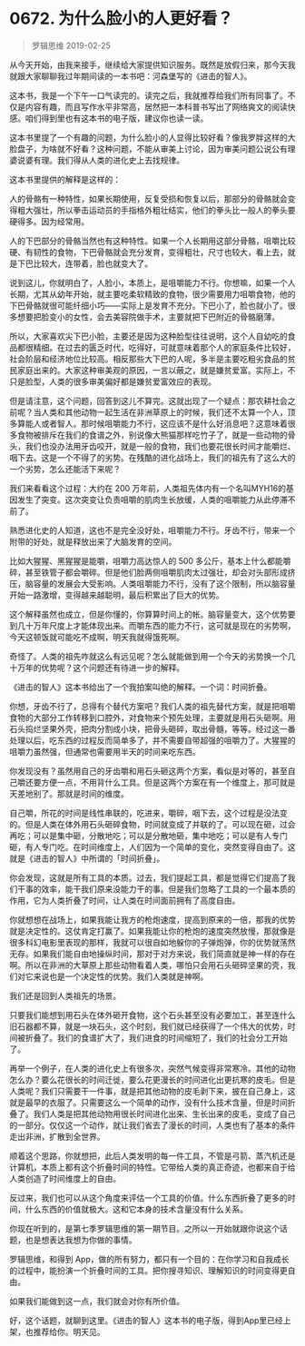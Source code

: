 # 0672. 为什么脸小的人更好看？
> 罗辑思维
2019-02-25

从今天开始，由我来接手，继续给大家提供知识服务。既然是放假归来，那今天我就跟大家聊聊我过年期间读的一本书吧：河森堡写的《进击的智人》。

这本书，我是一个下午一口气读完的。读完之后，我就推荐给我们所有同事了。不仅是内容有趣，而且写作水平非常高，居然把一本科普书写出了网络爽文的阅读快感。咱们得到里也有这本书的电子版，建议你也读一读。

这本书里提了一个有趣的问题，为什么脸小的人显得比较好看？像我罗胖这样的大脸盘子，为啥就不好看？这种问题，不能从审美上讨论，因为审美问题公说公有理婆说婆有理。我们得从人类的进化史上去找规律。

这本书里提供的解释是这样的：

人的骨骼有一种特性，如果长期使用，反复受损和恢复以后，那部分的骨骼就会变得粗大强壮，所以拳击运动员的手指格外粗壮结实，他们的拳头比一般人的拳头要硬得多。因为经常用。

人的下巴部分的骨骼当然也有这种特性。如果一个人长期用这部分骨骼，咀嚼比较硬、有韧性的食物，下巴骨骼就会充分发育，变得粗壮，尺寸也较大，看上去，就是下巴比较大，连带着，脸也就变大了。

说到这儿，你就明白了，人脸小，本质上，是咀嚼能力不行。你想嘛，如果一个人长期，尤其从幼年开始，就主要吃柔软精致的食物，很少需要用力咀嚼食物，他的下巴骨骼就很可能纤细小巧——实际上是发育不充分。下巴小了，脸也就小了。很多想要把脸变小的女性，会去美容院做手术，主要就把下巴附近的骨骼磨薄。

所以，大家喜欢尖下巴小脸，主要还是因为这种脸型往往说明，这个人自幼吃的食品都很精细。在过去的匮乏时代，吃得好，可就意味着那个人的家庭条件比较好，社会阶层和经济地位比较高。相反那些大下巴的人呢，多半是主要吃粗劣食品的贫民家庭出来的。大家这种审美观的原因，一言以蔽之，就是嫌贫爱富。实际上，不只是脸型，人类的很多审美偏好都是嫌贫爱富效应的表现。

但是请注意，这个问题，回答到这儿不算完。这就出现了一个疑点：那农耕社会之前呢？当人类和其他动物一起生活在非洲草原上的时候，我们还不太算一个人，顶多算能人或者智人。那时候咀嚼能力不行，这应该不是什么好消息吧？这意味着很多食物被排斥在我们的食谱之外，别说像大熊猫那样吃竹子了，就是一些动物的骨头，我们也没办法用牙齿咬开，就是一般的食物，我们也要花很长时间才能嚼烂、咽下去。这是一个不得了的劣势。在残酷的进化战场上，我们的祖先有了这么大的一个劣势，怎么还能活下来呢？

我们来看看这个过程：大约在 200 万年前，人类祖先体内有一个名叫MYH16的基因发生了突变。这次突变让负责咀嚼的肌肉生长放缓，人类的咀嚼能力从此停滞不前了。

熟悉进化史的人知道，这也不是完全没好处，咀嚼能力不行。牙齿不行，带来一个附带的好处，就是释放出来了大脑发育的空间。

比如大猩猩、黑猩猩是能嚼，咀嚼力高达惊人的 500 多公斤，基本上什么都能嚼碎，甚至铁管子都会嚼碎。但是他们脸两侧咀嚼肌肉太过强壮，却会对头部形成挤压，脑容量的发展会大受影响。人类咀嚼能力不行，没有了这个限制，所以脑容量开始一路激增，变得越来越聪明，最后积累出了巨大的优势。

这个解释虽然也成立，但是你懂的，你算算时间上的帐。脑容量变大，这个优势要到几十万年尺度上才能体现出来。而嚼东西的能力不行，这可就是现在的劣势啊，今天这顿饭就可能吃不成啊，明天我就得饿死啊。

奇怪了。人类的祖先咋就这么有远见呢？怎么就能做到用一个今天的劣势换一个几十万年的优势呢？这个问题还有待进一步的解释。

《进击的智人》这本书给出了一个我拍案叫绝的解释。一个词：时间折叠。

你想，牙齿不行了，总得有个替代方案吧？我们人类的祖先替代方案，就是把咀嚼食物的大部分工作转移到口腔外，对食物来个预先处理，主要就是用石头砸啊。用石头捣烂坚果外壳，把肉分割成小块，把骨头砸碎，取出骨髓，等等。经过这一番处理以后，吃东西的过程反而简单多了，并不需要自带超强的咀嚼力了。大猩猩的咀嚼力虽然强，但通常也需要用半天的时间来吃东西。

你发现没有？虽然用自己的牙齿嚼和用石头砸这两个方案，看似是对等的，甚至自己嚼还要方便一点，不用背什么工具。但是这两个方案在有一个维度上，那可就是天差地别了。那就是时间的维度。

自己嚼，所花的时间是线性串联的，吃进来，嚼碎，咽下去，这个过程是没法变的。但是人类在体外用石头砸碎食物，时间就变成了并联的了。可以现在砸，过会再吃；可以是集中砸，分散地吃；可以是分散地砸，集中地吃；可以是有人专门砸，有人专门吃。在时间维度上，人们因为一个简单的变化，突然变得自由了。这就是《进击的智人》中所谓的「时间折叠」。

你会发现，这就是所有工具的本质。过去，我们提起工具，都是觉得它们提高了我们干事的效率，能干我们原来没能力干的事。但是我们忽略了工具的一个最本质的作用，它为人类折叠了时间，让人类在时间面前拥有了高度自由。

你就想想在战场上，如果我能让我方的枪炮速度，提高到原来的一倍，那我的优势就是决定性的。这仗肯定打赢了。如果我能让你的枪炮的速度突然放慢，那就像是很多科幻电影里表现的那样，我就可以很自如地躲你的子弹炮弹，你的优势就荡然无存。如果我们能自由地操纵时间，那对于对方来说，我们简直就是神一样的存在啊。所以在非洲的大草原上那些动物看着人类，哪怕只会用石头砸碎坚果的壳，我们对它来说也是一个决定性的优势。我们人类就是神啊。

我们还是回到人类祖先的场景。

只要我们能想到用石头在体外砸开食物，这个石头甚至没有必要加工，甚至连什么旧石器都不算，就是一块石头，这个时刻，我们就已经获得了一个伟大的优势，时间被折叠了。我们的食谱扩大了，我们进食的时间缩短了，我们的社会分工开始了。

再举一个例子，在人类的进化史上有很多次，突然气候变得非常寒冷。其他的动物怎么办？要么花很长的时间迁徙，要么花更漫长的时间进化出更抗寒的皮毛。但是人类呢？我们只需要干一件事，就是把其他动物的皮毛剥下来，披在自己身上，这就是最早的衣服了。只需要这么一个简单的动作，没有什么技术含量，但是时间折叠了。我们人类是把其他动物用很长时间进化出来、生长出来的皮毛，变成了自己的一部分。仅仅这一个动作，就让我们省去了漫长的时间，人类也有了基本的条件走出非洲，扩散到全世界。

顺着这个思路，你就想把，此后人类发明的每一件工具，不管是弓箭、蒸汽机还是计算机，本质上都有这个折叠时间的特性。它带给人类的真正奇迹，也都来自于给人类创造了时间维度上的自由。

反过来，我们也可以从这个角度来评估一个工具的价值。什么东西折叠了更多的时间，什么东西的价值就极大。这和它本身的技术含量没有什么关系。

你现在听到的，是第七季罗辑思维的第一期节目。之所以一开始就跟你说这个话题，也是想表达我想为你做的事情。

罗辑思维，和得到 App，做的所有努力，都只有一个目的：在你学习和自我成长的过程中，能扮演一个折叠时间的工具。把你搜寻知识、理解知识的时间变得更自由。

如果我们能做到这一点，我们就会对你有所价值。

好，这个话题，就聊到这里。《进击的智人》这本书的电子版，得到App里已经上架，也推荐给你。明天见。
